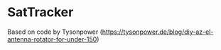 # SatTracker

Based on code by Tysonpower (https://tysonpower.de/blog/diy-az-el-antenna-rotator-for-under-150)